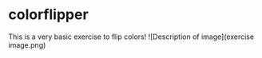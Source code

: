 # colorflipper
This is a very basic exercise to flip colors!
![Description of image](exercise image.png)

